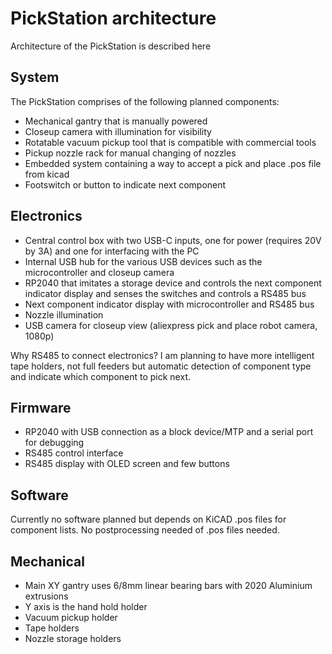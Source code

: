 # PickStation architecture
Architecture of the PickStation is described here
## System
The PickStation comprises of the following planned components:
* Mechanical gantry that is manually powered
* Closeup camera with illumination for visibility
* Rotatable vacuum pickup tool that is compatible with commercial tools
* Pickup nozzle rack for manual changing of nozzles
* Embedded system containing a way to accept a pick and place .pos file from kicad
* Footswitch or button to indicate next component
## Electronics
* Central control box with two USB-C inputs, one for power (requires 20V by 3A) and one for interfacing with the PC
* Internal USB hub for the various USB devices such as the microcontroller and closeup camera
* RP2040 that imitates a storage device and controls the next component indicator display and senses the switches and controls a RS485 bus
* Next component indicator display with microcontroller and RS485 bus
* Nozzle illumination
* USB camera for closeup view (aliexpress pick and place robot camera, 1080p)

Why RS485 to connect electronics? I am planning to have more intelligent tape holders, not full feeders but automatic detection of component type and indicate which component to pick next.
## Firmware
* RP2040 with USB connection as a block device/MTP and a serial port for debugging
* RS485 control interface
* RS485 display with OLED screen and few buttons
## Software
Currently no software planned but depends on KiCAD .pos files for component lists. No postprocessing needed of .pos files needed.
## Mechanical
* Main XY gantry uses 6/8mm linear bearing bars with 2020 Aluminium extrusions
* Y axis is the hand hold holder
* Vacuum pickup holder
* Tape holders
* Nozzle storage holders
